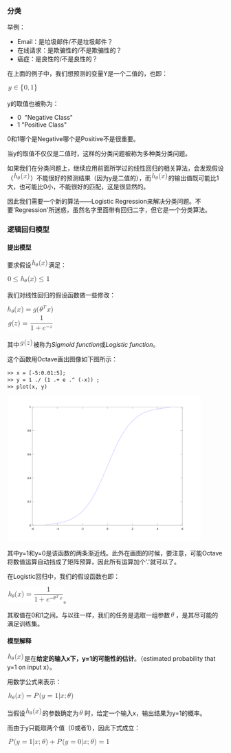 ### 分类

举例：

- Email：是垃圾邮件/不是垃圾邮件？
- 在线请求：是欺骗性的/不是欺骗性的？
- 癌症：是良性的/不是良性的？

在上面的例子中，我们想预测的变量Y是一个二值的，也即：

![01](./img/01.png)

y的取值也被称为：

- 0  "Negative Class"
- 1  "Positive Class"

0和1哪个是Negative哪个是Positive不是很重要。

当y的取值不仅仅是二值时，这样的分类问题被称为多种类分类问题。

如果我们在分类问题上，继续应用前面所学过的线性回归的相关算法，会发现假设（![02](./img/02.png)）不能很好的预测结果（因为y是二值的），而![02](./img/02.png)的输出值既可能比1大，也可能比0小，不能很好的匹配，这是很显然的。

因此我们需要一个新的算法——Logistic Regression来解决分类问题。不要'Regression'所迷惑，虽然名字里面带有回归二字，但它是一个分类算法。

### 逻辑回归模型

#### 提出模型

要求假设![02](./img/02.png)满足：

![03](./img/03.png)

我们对线性回归的假设函数做一些修改：

![04](./img/04.png)

其中![05](./img/05.png)被称为*Sigmoid function*或*Logistic function*。

这个函数用Octave画出图像如下图所示：

```
>> x = [-5:0.01:5];
>> y = 1 ./ (1 .+ e .^ (-x)) ;
>> plot(x, y)
```

<img src="./img/07.png" width="450px"/>

其中y=1和y=0是该函数的两条渐近线。此外在画图的时候，要注意，可能Octave将数值运算自动挡成了矩阵预算，因此所有运算加个'.'就可以了。

在Logistic回归中，我们的假设函数也即：

![06](./img/06.png)。

其取值在0和1之间。与以往一样，我们的任务是选取一组参数![08](./img/08.png)，是其尽可能的满足训练集。


#### 模型解释

![02](./img/02.png)是在**给定的输入x下，y=1的可能性的估计**。（estimated probability that y=1 on input x）。

用数学公式来表示：

![09](./img/09.png)

当假设![02](./img/02.png)的参数确定为![08](./img/08.png)时，给定一个输入x，输出结果为y=1的概率。

而由于y只能取两个值（0或者1），因此下式成立：

![10](./img/10.png)





